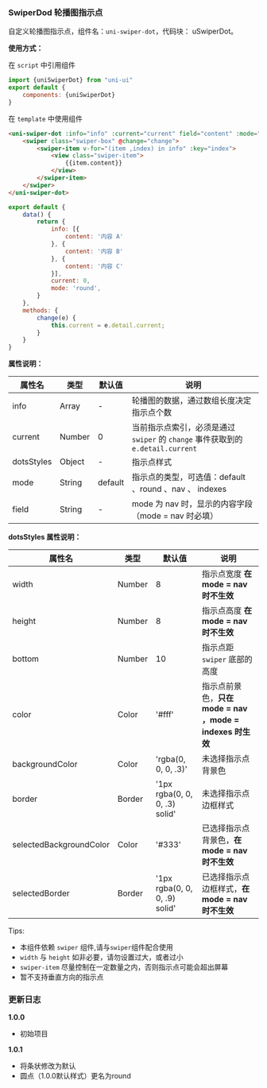 ### SwiperDod 轮播图指示点

自定义轮播图指示点，组件名：``uni-swiper-dot``，代码块： uSwiperDot。

**使用方式：**

在 ``script`` 中引用组件 

```javascript
import {uniSwiperDot} from "uni-ui"
export default {
    components: {uniSwiperDot}
}
```

在 ``template`` 中使用组件

```html
<uni-swiper-dot :info="info" :current="current" field="content" :mode="mode">
	<swiper class="swiper-box" @change="change">
		<swiper-item v-for="(item ,index) in info" :key="index">
			<view class="swiper-item">
				{{item.content}}
			</view>
		</swiper-item>
	</swiper>
</uni-swiper-dot>
```

```javascript
export default {
	data() {
		return {
			info: [{
				content: '内容 A'
			}, {
				content: '内容 B'
			}, {
				content: '内容 C'
			}],
			current: 0,
			mode: 'round',
		}
	},
	methods: {
		change(e) {
			this.current = e.detail.current;
		}
	}
}
```

**属性说明：**

|属性名		|类型	|默认值	|说明																			|
|---		|----	|---	|---																			|
|info		|Array	|-		|轮播图的数据，通过数组长度决定指示点个数										|
|current	|Number	|0		|当前指示点索引，必须是通过 `swiper` 的 `change` 事件获取到的 `e.detail.current`|
|dotsStyles	|Object	|-		|指示点样式																	|
|mode		|String	|default|指示点的类型，可选值：default 、round 、nav	 、 indexes 						|
|field		|String	|-		| mode 为 nav 时，显示的内容字段（mode = nav 时必填）							|

**dotsStyles 属性说明：**

|属性名		|类型	|默认值	|说明|
|---		|----	|---	|---|
|width|Number| 8 |指示点宽度 **在 mode = nav 时不生效**|
|height|Number| 8|指示点高度 **在 mode = nav 时不生效**|
|bottom|Number| 10|指示点距 `swiper` 底部的高度|
|color|Color| '#fff'|指示点前景色，**只在 mode = nav ，mode = indexes 时生效**|
|backgroundColor|Color| 'rgba(0, 0, 0, .3)'|未选择指示点背景色|
|border|Border| '1px rgba(0, 0, 0, .3) solid'|未选择指示点边框样式|
|selectedBackgroundColor|Color| '#333'|已选择指示点背景色，**在 mode = nav 时不生效**|
|selectedBorder|Border| '1px rgba(0, 0, 0, .9) solid'|已选择指示点边框样式，**在 mode = nav 时不生效**|

Tips: 
- 本组件依赖 `swiper` 组件,请与`swiper`组件配合使用
- `width` 与 `height` 如非必要，请勿设置过大，或者过小
- `swiper-item` 尽量控制在一定数量之内，否则指示点可能会超出屏幕
- 暂不支持垂直方向的指示点

### 更新日志

**1.0.0**
- 初始项目


**1.0.1**
- 将条状修改为默认
- 圆点（1.0.0默认样式）更名为round
